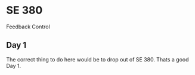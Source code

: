 # SE 380

Feedback Control

## Day 1

The correct thing to do here would be to drop out of SE 380. Thats a good Day 1.
